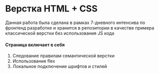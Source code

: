 <h1>Верстка HTML + CSS</h1>
<p>
  Данная работа была сделана в рамках 7-дневного интенсива по фронтенд
  разработке и хранится в репозитории в качестве примера классической верстки без использования JS кода
</p>
<h4>Страница включает в себя</h4>
<ol>
    <li>Следование правилам семантической верстки</li>
    <li>Использование flex</li>
    <li>Локальное подключение шрифтов и стилей</li>
</ol>
